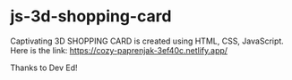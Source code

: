 # js-3d-shopping-card
Captivating 3D SHOPPING CARD is created using HTML, CSS,  JavaScript. 
Here is the link: https://cozy-paprenjak-3ef40c.netlify.app/

Thanks to Dev Ed!
